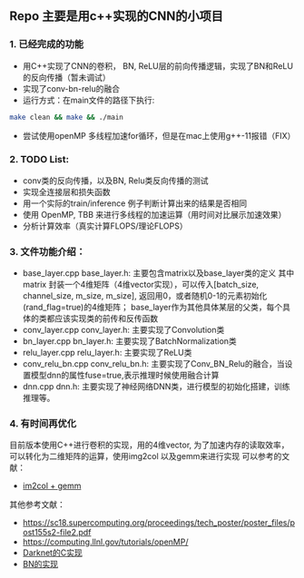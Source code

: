 ## Repo 主要是用c++实现的CNN的小项目

### 1. 已经完成的功能
- 用C++实现了CNN的卷积， BN, ReLU层的前向传播逻辑，实现了BN和ReLU的反向传播（暂未调试）
- 实现了conv-bn-relu的融合
- 运行方式：在main文件的路径下执行:
```bash
make clean && make && ./main
```
- 尝试使用openMP 多线程加速for循环，但是在mac上使用g++-11报错（FIX）


### 2. TODO List:
- conv类的反向传播，以及BN, Relu类反向传播的测试
- 实现全连接层和损失函数
- 用一个实际的train/inference 例子判断计算出来的结果是否相同
- 使用 OpenMP, TBB 来进行多线程的加速运算（用时间对比展示加速效果）
- 分析计算效率（真实计算FLOPS/理论FLOPS）


<!-- backward函数的实现：
// https://zhuanlan.zhihu.com/p/61898234
// loss关于y的导数（上一层的x的导数）：原图的delta误差，等于卷积结果的delta误差经过零填充后，与卷积核旋转180度后的卷积
// 卷积中w的导数，二维卷积核的导数等于原图对应通道与卷积结果对应通道的delta误差直接进行卷积。
// b的导数(列向量)：在反向传播时，它的导数等于卷积结果的delta误差在每一个通道上将所有delta误差进行求和的结果。 -->

### 3. 文件功能介绍：
- base_layer.cpp base_layer.h: 主要包含matrix以及base_layer类的定义
    其中matrix 封装一个4维矩阵（4维vector实现），可以传入[batch_size, channel_size, m_size, m_size], 返回用0，或者随机0-1的元素初始化(rand_flag=true)的4维矩阵； base_layer作为其他具体某层的父类，每个具体的类都应该实现类的前传和反传函数
- conv_layer.cpp conv_layer.h: 主要实现了Convolution类
- bn_layer.cpp bn_layer.h: 主要实现了BatchNormalization类
- relu_layer.cpp relu_layer.h: 主要实现了ReLU类
- conv_relu_bn.cpp conv_relu_bn.h: 主要实现了Conv_BN_Relu的融合，当设置模型dnn的属性fuse=true,表示推理时候使用融合计算
- dnn.cpp dnn.h: 主要实现了神经网络DNN类，进行模型的初始化搭建，训练推理等。


### 4. 有时间再优化
目前版本使用C++进行卷积的实现，用的4维vector, 为了加速内存的读取效率，可以转化为二维矩阵的运算，使用img2col 以及gemm来进行实现
可以参考的文献：
- [im2col + gemm](https://zhuanlan.zhihu.com/p/90301095)


其他参考文献：
- https://sc18.supercomputing.org/proceedings/tech_poster/poster_files/post155s2-file2.pdf
- https://computing.llnl.gov/tutorials/openMP/
- [Darknet的C实现](https://github.com/pjreddie/darknet.git)
- [BN的实现](http://giantpandacv.com/academic/%E7%9B%AE%E6%A0%87%E6%A3%80%E6%B5%8B%E5%8F%8A%E8%B7%9F%E8%B8%AA/Darknet/%E5%9F%BA%E4%BA%8ECS231N%E5%92%8CDarknet%E8%A7%A3%E6%9E%90BatchNorm%E5%B1%82%E7%9A%84%E5%89%8D%E5%90%91%E5%92%8C%E5%8F%8D%E5%90%91%E4%BC%A0%E6%92%AD/)



